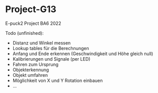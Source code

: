 # Project-G13
E-puck2 Project BA6 2022


Todo (unfinished):

*	Distanz und Winkel messen
*	Lookup tables für die Berechnungen
*	Anfang und Ende erkennen (Geschwindigkeit und Höhe gleich null)
*	Kalibrierungen und Signale (per LED)
*	Fahren zum Ursprung
*	Objekterkennung
*	Objekt umfahren
*	Möglichkeit von X und Y Rotation einbauen
*	...
